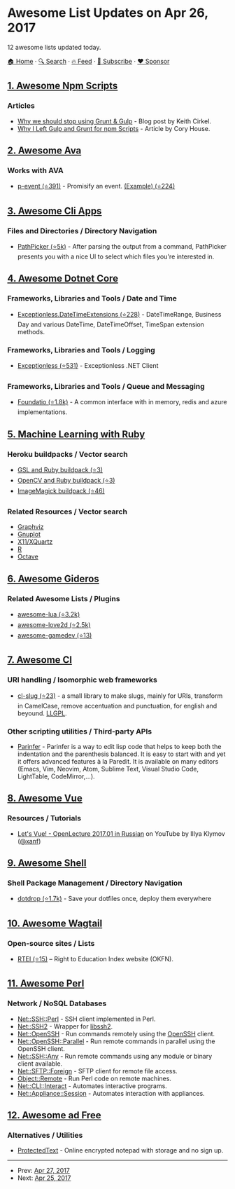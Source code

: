 # Awesome List Updates on Apr 26, 2017

12 awesome lists updated today.

[🏠 Home](/README.md) · [🔍 Search](https://www.trackawesomelist.com/search/) · [🔥 Feed](https://www.trackawesomelist.com/rss.xml) · [📮 Subscribe](https://trackawesomelist.us17.list-manage.com/subscribe?u=d2f0117aa829c83a63ec63c2f&id=36a103854c) · [❤️  Sponsor](https://github.com/sponsors/theowenyoung)



## [1. Awesome Npm Scripts](/content/RyanZim/awesome-npm-scripts/README.md)

### Articles

*   [Why we should stop using Grunt & Gulp](https://www.keithcirkel.co.uk/why-we-should-stop-using-grunt/) - Blog post by Keith Cirkel.
*   [Why I Left Gulp and Grunt for npm Scripts](https://medium.freecodecamp.com/why-i-left-gulp-and-grunt-for-npm-scripts-3d6853dd22b8) -  Article by Cory House.

## [2. Awesome Ava](/content/avajs/awesome-ava/README.md)

### Works with AVA

*   [p-event (⭐391)](https://github.com/sindresorhus/p-event) - Promisify an event. [(Example) (⭐224)](https://github.com/sindresorhus/gulp-debug/blob/4db5871594742a346d17aa9b34f43c87d4e54934/test.js#L42-L44)

## [3. Awesome Cli Apps](/content/agarrharr/awesome-cli-apps/README.md)

### Files and Directories / Directory Navigation

*   [PathPicker (⭐5k)](https://github.com/facebook/pathpicker/) - After parsing the output from a command, PathPicker presents you with a nice UI to select which files you're interested in.

## [4. Awesome Dotnet Core](/content/thangchung/awesome-dotnet-core/README.md)

### Frameworks, Libraries and Tools / Date and Time

*   [Exceptionless.DateTimeExtensions (⭐228)](https://github.com/exceptionless/Exceptionless.DateTimeExtensions) - DateTimeRange, Business Day and various DateTime, DateTimeOffset, TimeSpan extension methods.

### Frameworks, Libraries and Tools / Logging

*   [Exceptionless (⭐531)](https://github.com/exceptionless/Exceptionless.Net) - Exceptionless .NET Client

### Frameworks, Libraries and Tools / Queue and Messaging

*   [Foundatio (⭐1.8k)](https://github.com/exceptionless/Foundatio#queues) - A common interface with in memory, redis and azure implementations.

## [5. Machine Learning with Ruby](/content/arbox/machine-learning-with-ruby/README.md)

### Heroku buildpacks / Vector search

*   [GSL and Ruby buildpack (⭐3)](https://github.com/tomwolfe/heroku-buildpack-gsl-ruby)
*   [OpenCV and Ruby buildpack (⭐3)](https://github.com/lilibethdlc/heroku-buildpack-ruby-opencv)
*   [ImageMagick buildpack (⭐46)](https://github.com/mcollina/heroku-buildpack-imagemagick)

### Related Resources / Vector search

*   <a name="empty-lines-around-access-modifier"></a>
    [Graphviz](http://www.graphviz.org/)
*   <a name="gnuplot"></a>
    [Gnuplot](http://www.gnuplot.info/)
*   <a name="xquartz"></a>
    [X11/XQuartz](https://www.xquartz.org/)
*   <a name="r"></a>
    [R](http://www.r-project.org/)
*   <a name="octave"></a>
    [Octave](https://www.gnu.org/software/octave/)

## [6. Awesome Gideros](/content/stetso/awesome-gideros/README.md)

### Related Awesome Lists / Plugins

*   [awesome-lua (⭐3.2k)](https://github.com/LewisJEllis/awesome-lua)
*   [awesome-love2d (⭐2.5k)](https://github.com/love2d-community/awesome-love2d)
*   [awesome-gamedev (⭐13)](https://github.com/mbrukman/awesome-gamedev)

## [7. Awesome Cl](/content/CodyReichert/awesome-cl/README.md)

### URI handling / Isomorphic web frameworks

*   [cl-slug (⭐23)](https://github.com/EuAndreh/cl-slug) - a small library to make slugs, mainly for URIs, transform in CamelCase, remove accentuation and punctuation, for english and beyound. [LLGPL](http://opensource.franz.com/preamble.html).

### Other scripting utilities / Third-party APIs

*   [Parinfer](https://shaunlebron.github.io/parinfer/) - Parinfer is a way to edit lisp code that helps to keep both the indentation and the parenthesis balanced. It is easy to start with and yet it offers advanced features à la Paredit. It is available on many editors (Emacs, Vim, Neovim, Atom, Sublime Text, Visual Studio Code, LightTable, CodeMirror,…).

## [8. Awesome Vue](/content/vuejs/awesome-vue/README.md)

### Resources / Tutorials

*   [Let's Vue! - OpenLecture 2017.01 in Russian](https://youtu.be/7pmw5gvWAf8) on YouTube by Illya Klymov ([@xanf](https://github.com/xanf/))

## [9. Awesome Shell](/content/alebcay/awesome-shell/README.md)

### Shell Package Management / Directory Navigation

*   [dotdrop (⭐1.7k)](https://github.com/deadc0de6/dotdrop) - Save your dotfiles once, deploy them everywhere

## [10. Awesome Wagtail](/content/springload/awesome-wagtail/README.md)

### Open-source sites / Lists

*   [RTEI (⭐15)](https://github.com/okfn/rtei) – Right to Education Index website (OKFN).

## [11. Awesome Perl](/content/hachiojipm/awesome-perl/README.md)

### Network / NoSQL Databases

*   [Net::SSH::Perl](https://metacpan.org/pod/Net::SSH::Perl) - SSH client implemented in Perl.
*   [Net::SSH2](https://metacpan.org/pod/Net::SSH2) - Wrapper for [libssh2](https://libssh2.org/).
*   [Net::OpenSSH](https://metacpan.org/pod/Net::OpenSSH) - Run commands remotely using the [OpenSSH](http://www.openssh.com/) client.
*   [Net::OpenSSH::Parallel](https://metacpan.org/pod/Net::OpenSSH::Parallel) - Run remote commands in parallel using the OpenSSH client.
*   [Net::SSH::Any](https://metacpan.org/pod/Net::SSH::Any) - Run remote commands using any module or binary client available.
*   [Net::SFTP::Foreign](https://metacpan.org/pod/Net::SFTP::Foreign) - SFTP client for remote file access.
*   [Object::Remote](https://metacpan.org/pod/Object::Remote) - Run Perl code on remote machines.
*   [Net::CLI::Interact](https://metacpan.org/pod/Net::CLI::Interact) - Automates interactive programs.
*   [Net::Appliance::Session](https://metacpan.org/pod/Net::Appliance::Session) - Automates interaction with appliances.

## [12. Awesome ad Free](/content/johnjago/awesome-ad-free/README.md)

### Alternatives / Utilities

*   [ProtectedText](https://www.protectedtext.com/) - Online encrypted notepad with storage and no sign up.

---

- Prev: [Apr 27, 2017](/content/2017/04/27/README.md)
- Next: [Apr 25, 2017](/content/2017/04/25/README.md)